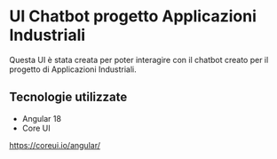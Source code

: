 # UI Chatbot progetto Applicazioni Industriali

Questa UI è stata creata per poter interagire con il chatbot creato per il progetto di Applicazioni Industriali.

## Tecnologie utilizzate
- Angular 18
- Core UI

https://coreui.io/angular/
